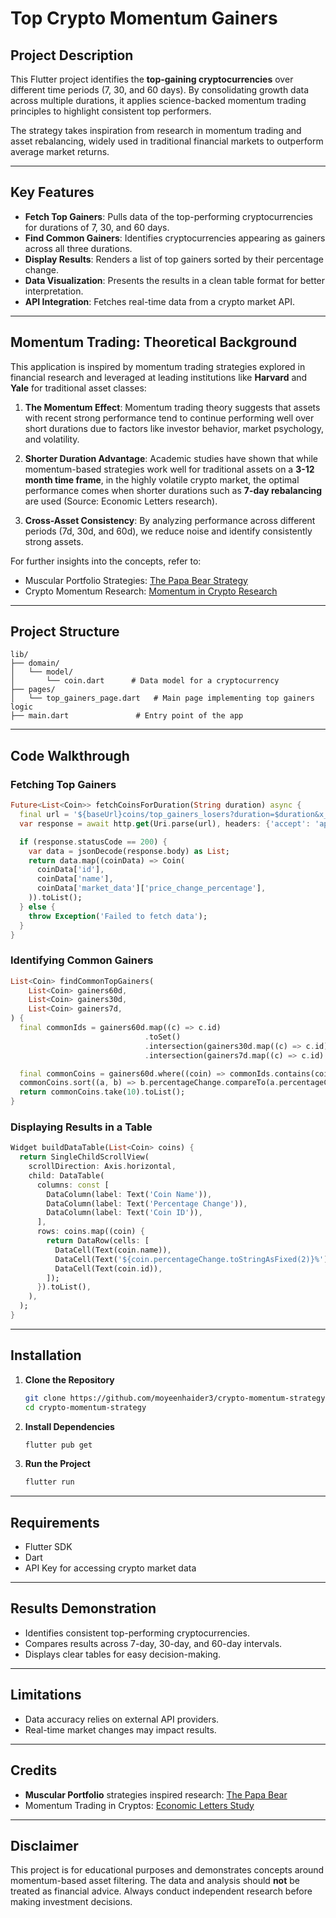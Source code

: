 # Top Crypto Momentum Gainers

## Project Description
This Flutter project identifies the **top-gaining cryptocurrencies** over different time periods (7, 30, and 60 days). By consolidating growth data across multiple durations, it applies science-backed momentum trading principles to highlight consistent top performers.

The strategy takes inspiration from research in momentum trading and asset rebalancing, widely used in traditional financial markets to outperform average market returns.

---

## Key Features
- **Fetch Top Gainers**: Pulls data of the top-performing cryptocurrencies for durations of 7, 30, and 60 days.
- **Find Common Gainers**: Identifies cryptocurrencies appearing as gainers across all three durations.
- **Display Results**: Renders a list of top gainers sorted by their percentage change.
- **Data Visualization**: Presents the results in a clean table format for better interpretation.
- **API Integration**: Fetches real-time data from a crypto market API.

---

## Momentum Trading: Theoretical Background
This application is inspired by momentum trading strategies explored in financial research and leveraged at leading institutions like **Harvard** and **Yale** for traditional asset classes:

1. **The Momentum Effect**: Momentum trading theory suggests that assets with recent strong performance tend to continue performing well over short durations due to factors like investor behavior, market psychology, and volatility.

2. **Shorter Duration Advantage**: Academic studies have shown that while momentum-based strategies work well for traditional assets on a **3-12 month time frame**, in the highly volatile crypto market, the optimal performance comes when shorter durations such as **7-day rebalancing** are used (Source: Economic Letters research).

3. **Cross-Asset Consistency**: By analyzing performance across different periods (7d, 30d, and 60d), we reduce noise and identify consistently strong assets.

For further insights into the concepts, refer to:
- Muscular Portfolio Strategies: [The Papa Bear Strategy](https://muscularportfolios.com/papa-bear/)
- Crypto Momentum Research: [Momentum in Crypto Research](https://www.sciencedirect.com/science/article/abs/pii/S0165176519303647)

---

## Project Structure
```
lib/
├── domain/
│   └── model/
│       └── coin.dart      # Data model for a cryptocurrency
├── pages/
│   └── top_gainers_page.dart   # Main page implementing top gainers logic
├── main.dart               # Entry point of the app
```

---

## Code Walkthrough
### Fetching Top Gainers
```dart
Future<List<Coin>> fetchCoinsForDuration(String duration) async {
  final url = '${baseUrl}coins/top_gainers_losers?duration=$duration&x_cg_demo_api_key=$api_key';
  var response = await http.get(Uri.parse(url), headers: {'accept': 'application/json'});

  if (response.statusCode == 200) {
    var data = jsonDecode(response.body) as List;
    return data.map((coinData) => Coin(
      coinData['id'],
      coinData['name'],
      coinData['market_data']['price_change_percentage'],
    )).toList();
  } else {
    throw Exception('Failed to fetch data');
  }
}
```

### Identifying Common Gainers
```dart
List<Coin> findCommonTopGainers(
    List<Coin> gainers60d,
    List<Coin> gainers30d,
    List<Coin> gainers7d,
) {
  final commonIds = gainers60d.map((c) => c.id)
                              .toSet()
                              .intersection(gainers30d.map((c) => c.id).toSet())
                              .intersection(gainers7d.map((c) => c.id).toSet());

  final commonCoins = gainers60d.where((coin) => commonIds.contains(coin.id)).toList();
  commonCoins.sort((a, b) => b.percentageChange.compareTo(a.percentageChange));
  return commonCoins.take(10).toList();
}
```

### Displaying Results in a Table
```dart
Widget buildDataTable(List<Coin> coins) {
  return SingleChildScrollView(
    scrollDirection: Axis.horizontal,
    child: DataTable(
      columns: const [
        DataColumn(label: Text('Coin Name')),
        DataColumn(label: Text('Percentage Change')),
        DataColumn(label: Text('Coin ID')),
      ],
      rows: coins.map((coin) {
        return DataRow(cells: [
          DataCell(Text(coin.name)),
          DataCell(Text('${coin.percentageChange.toStringAsFixed(2)}%')),
          DataCell(Text(coin.id)),
        ]);
      }).toList(),
    ),
  );
}
```

---

## Installation
1. **Clone the Repository**
   ```bash
   git clone https://github.com/moyeenhaider3/crypto-momentum-strategy.git
   cd crypto-momentum-strategy
   ```

2. **Install Dependencies**
   ```bash
   flutter pub get
   ```

3. **Run the Project**
   ```bash
   flutter run
   ```

---

## Requirements
- Flutter SDK
- Dart
- API Key for accessing crypto market data

---

## Results Demonstration
- Identifies consistent top-performing cryptocurrencies.
- Compares results across 7-day, 30-day, and 60-day intervals.
- Displays clear tables for easy decision-making.

---

## Limitations
- Data accuracy relies on external API providers.
- Real-time market changes may impact results.

---

## Credits
- **Muscular Portfolio** strategies inspired research: [The Papa Bear](https://muscularportfolios.com/papa-bear/)
- Momentum Trading in Cryptos: [Economic Letters Study](https://www.sciencedirect.com/science/article/abs/pii/S0165176519303647)

---

## Disclaimer
This project is for educational purposes and demonstrates concepts around momentum-based asset filtering. The data and analysis should **not** be treated as financial advice. Always conduct independent research before making investment decisions.

